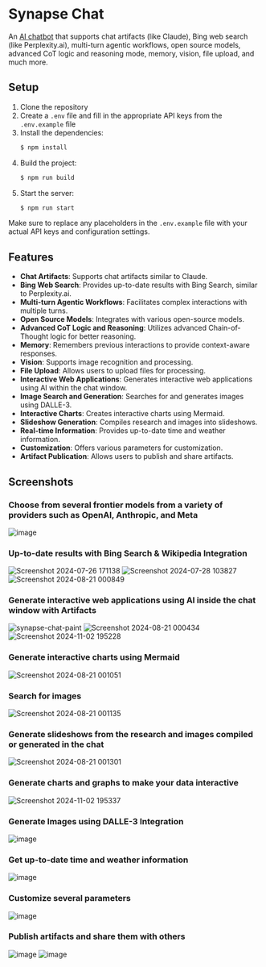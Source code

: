 # Synapse Chat

An [AI chatbot](https://ai-chat-artifacts.onrender.com/) that supports chat artifacts (like Claude), Bing web search (like Perplexity.ai), multi-turn agentic workflows, open source models, advanced CoT logic and reasoning mode, memory, vision, file upload, and much more.

## Setup
1. Clone the repository
2. Create a `.env` file and fill in the appropriate API keys from the `.env.example` file
3. Install the dependencies:
   ```bash
   $ npm install
   ```
4. Build the project:
   ```bash
   $ npm run build
   ```
5. Start the server:
   ```bash
   $ npm run start
   ```

Make sure to replace any placeholders in the `.env.example` file with your actual API keys and configuration settings.

## Features
- **Chat Artifacts**: Supports chat artifacts similar to Claude.
- **Bing Web Search**: Provides up-to-date results with Bing Search, similar to Perplexity.ai.
- **Multi-turn Agentic Workflows**: Facilitates complex interactions with multiple turns.
- **Open Source Models**: Integrates with various open-source models.
- **Advanced CoT Logic and Reasoning**: Utilizes advanced Chain-of-Thought logic for better reasoning.
- **Memory**: Remembers previous interactions to provide context-aware responses.
- **Vision**: Supports image recognition and processing.
- **File Upload**: Allows users to upload files for processing.
- **Interactive Web Applications**: Generates interactive web applications using AI within the chat window.
- **Image Search and Generation**: Searches for and generates images using DALLE-3.
- **Interactive Charts**: Creates interactive charts using Mermaid.
- **Slideshow Generation**: Compiles research and images into slideshows.
- **Real-time Information**: Provides up-to-date time and weather information.
- **Customization**: Offers various parameters for customization.
- **Artifact Publication**: Allows users to publish and share artifacts.

## Screenshots
### Choose from several frontier models from a variety of providers such as OpenAI, Anthropic, and Meta
![image](https://github.com/user-attachments/assets/cb5dd68c-f5f7-4b97-b584-9e74a0c267c9)

### Up-to-date results with Bing Search & Wikipedia Integration
![Screenshot 2024-07-26 171138](https://github.com/user-attachments/assets/776d10e6-48c4-4af2-b26f-f6e3592637c5)
![Screenshot 2024-07-28 103827](https://github.com/user-attachments/assets/e8ed87a4-e436-4f15-bb33-bb53a2e9f7aa)
![Screenshot 2024-08-21 000849](https://github.com/user-attachments/assets/e7f5aeef-bd6d-40f2-b146-6cbf8837b1fb)

### Generate interactive web applications using AI inside the chat window with Artifacts
![synapse-chat-paint](https://github.com/user-attachments/assets/0970023f-968d-442b-aba2-1d24708fa8f2)
![Screenshot 2024-08-21 000434](https://github.com/user-attachments/assets/a7dffe18-34af-4d66-bb6c-7e7beb9529d7)
![Screenshot 2024-11-02 195228](https://github.com/user-attachments/assets/7ba689e7-f920-4377-960b-5c036a49cd9a)

### Generate interactive charts using Mermaid
![Screenshot 2024-08-21 001051](https://github.com/user-attachments/assets/c65c2cb5-af45-421a-90e7-9f573a65d271)

### Search for images
![Screenshot 2024-08-21 001135](https://github.com/user-attachments/assets/b0dd4b51-58ea-40fb-bbf9-075e8bbcdb4a)

### Generate slideshows from the research and images compiled or generated in the chat
![Screenshot 2024-08-21 001301](https://github.com/user-attachments/assets/00fa3254-283e-4b95-acdc-bfc3ff5d4cdf)

### Generate charts and graphs to make your data interactive
![Screenshot 2024-11-02 195337](https://github.com/user-attachments/assets/0c70f3ed-6850-4103-a486-a2ffee360e91)

### Generate Images using DALLE-3 Integration
![image](https://github.com/user-attachments/assets/0d318657-bc85-43ef-b108-e82b16aa7667)

### Get up-to-date time and weather information
![image](https://github.com/user-attachments/assets/cac2ab53-d7a5-41ac-b7df-2cad34e1b7a9)

### Customize several parameters
![image](https://github.com/user-attachments/assets/7d9ea2db-787e-4422-a6a8-c6d4fba927ce)

### Publish artifacts and share them with others
![image](https://github.com/user-attachments/assets/a706f5e8-42c8-48f1-87ca-43cdcbb315f4)
![image](https://github.com/user-attachments/assets/b124cd4f-1f2e-4b56-acf9-dd9f576676ae)

